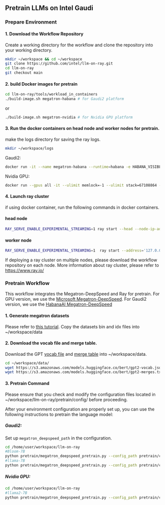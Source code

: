 ## Pretrain LLMs on Intel Gaudi
### Prepare Environment
#### 1. Download the Workflow Repository
Create a working directory for the workflow and clone the repository into your working directory.
```bash
mkdir ~/workspace && cd ~/workspace
git clone https://github.com/intel/llm-on-ray.git
cd llm-on-ray
git checkout main
```
#### 2. build Docker images for pretrain
```bash
cd llm-on-ray/tools/workload_in_containers
./build-image.sh megatron-habana # for Gaudi2 platform
```
or
```bash
./build-image.sh megatron-nvidia # for Nvidia GPU platform
```

#### 3. Run the docker containers on head node and worker nodes for pretrain.
make the logs directory for saving the ray logs.
```bash
mkdir ~/workspace/logs
```
Gaudi2:
```bash
docker run -it --name megatron-habana --runtime=habana -e HABANA_VISIBLE_DEVICES=all -e OMPI_MCA_btl_vader_single_copy_mechanism=none -v ~/workspace:/home/user/workspace -v ~/workspace/logs:/tmp --cap-add=sys_nice --net=host --ipc=host llm-ray:megatron-habana
```
Nvidia GPU:
```bash
docker run --gpus all -it --ulimit memlock=-1 --ulimit stack=67108864 --network host --name megatron-nvidia --shm-size=64g -v ~/workspace/logs:/tmp -v ~/workspace:/home/user/workspace llm-ray:megatron-gpu  /bin/bash
```

#### 4. Launch ray cluster
if using docker container, run the following commands in docker containers.
#### head node
```bash
RAY_SERVE_ENABLE_EXPERIMENTAL_STREAMING=1 ray start --head --node-ip-address 127.0.0.1 --ray-debugger-external --dashboard-host='0.0.0.0' --dashboard-port=8265
```
#### worker node
```bash
RAY_SERVE_ENABLE_EXPERIMENTAL_STREAMING=1  ray start --address='127.0.0.1:6379' --ray-debugger-external
```

If deploying a ray cluster on multiple nodes, please download the workflow repository on each node. More information about ray cluster, please refer to https://www.ray.io/

### Pretrain Workflow
This workflow integrates the Megatron-DeepSpeed and Ray for pretrain.
For GPU version, we use the [Microsoft Megatron-DeepSpeed](https://github.com/microsoft/Megatron-DeepSpeed). For Gaudi2 version, we use the [HabanaAI Megatron-DeepSpeed](https://github.com/HabanaAI/Model-References/tree/master/PyTorch/nlp/DeepSpeedExamples/Megatron-DeepSpeed)


#### 1. Generate megatron datasets
Please refer to [this tutorial](../tools/redpajama_data_processing/README.md). Copy the datasets bin and idx files into ~/workspace/data

#### 2. Download the vocab file and merge table.
Download the GPT [vocab file](https://s3.amazonaws.com/models.huggingface.co/bert/gpt2-vocab.json) and [merge table](https://s3.amazonaws.com/models.huggingface.co/bert/gpt2-merges.txt) into ~/workspace/data.
```bash
cd ~/workspace/data/
wget https://s3.amazonaws.com/models.huggingface.co/bert/gpt2-vocab.json
wget https://s3.amazonaws.com/models.huggingface.co/bert/gpt2-merges.txt 
```



#### 3. Pretrain Command

Please ensure that you check and modify the configuration files located in ~/workspace/llm-on-ray/pretrain/config/ before proceeding.

After your environment configuration are properly set up, you can use the following instructions to pretrain the language model:

##### Gaudi2:

Set up `megatron_deepspeed_path` in the configuration.

```bash
cd /home/user/workspace/llm-on-ray
#Bloom-7B
python pretrain/megatron_deepspeed_pretrain.py --config_path pretrain/config/bloom_7b_megatron_deepspeed_zs0_8Gaudi_pretrain.conf
#llama-7B
python pretrain/megatron_deepspeed_pretrain.py --config_path pretrain/config/llama_7b_megatron_deepspeed_zs0_8Gaudi_pretrain.conf
```
##### Nvidia GPU:
```bash
cd /home/user/workspace/llm-on-ray
#llama2-7B
python pretrain/megatron_deepspeed_pretrain.py --config_path pretrain/config/llama2_3b_megatron_deepspeed_zs0_8gpus_pretrain.conf
```
